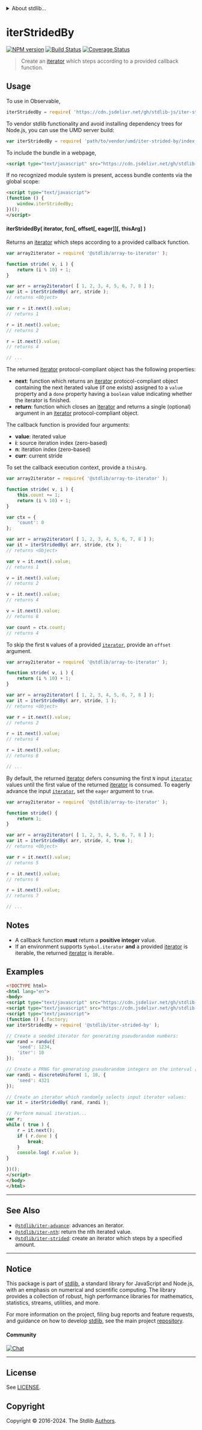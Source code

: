 <!--

@license Apache-2.0

Copyright (c) 2019 The Stdlib Authors.

Licensed under the Apache License, Version 2.0 (the "License");
you may not use this file except in compliance with the License.
You may obtain a copy of the License at

   http://www.apache.org/licenses/LICENSE-2.0

Unless required by applicable law or agreed to in writing, software
distributed under the License is distributed on an "AS IS" BASIS,
WITHOUT WARRANTIES OR CONDITIONS OF ANY KIND, either express or implied.
See the License for the specific language governing permissions and
limitations under the License.

-->


<details>
  <summary>
    About stdlib...
  </summary>
  <p>We believe in a future in which the web is a preferred environment for numerical computation. To help realize this future, we've built stdlib. stdlib is a standard library, with an emphasis on numerical and scientific computation, written in JavaScript (and C) for execution in browsers and in Node.js.</p>
  <p>The library is fully decomposable, being architected in such a way that you can swap out and mix and match APIs and functionality to cater to your exact preferences and use cases.</p>
  <p>When you use stdlib, you can be absolutely certain that you are using the most thorough, rigorous, well-written, studied, documented, tested, measured, and high-quality code out there.</p>
  <p>To join us in bringing numerical computing to the web, get started by checking us out on <a href="https://github.com/stdlib-js/stdlib">GitHub</a>, and please consider <a href="https://opencollective.com/stdlib">financially supporting stdlib</a>. We greatly appreciate your continued support!</p>
</details>

# iterStridedBy

[![NPM version][npm-image]][npm-url] [![Build Status][test-image]][test-url] [![Coverage Status][coverage-image]][coverage-url] <!-- [![dependencies][dependencies-image]][dependencies-url] -->

> Create an [iterator][mdn-iterator-protocol] which steps according to a provided callback function.

<!-- Section to include introductory text. Make sure to keep an empty line after the intro `section` element and another before the `/section` close. -->

<section class="intro">

</section>

<!-- /.intro -->

<!-- Package usage documentation. -->



<section class="usage">

## Usage

To use in Observable,

```javascript
iterStridedBy = require( 'https://cdn.jsdelivr.net/gh/stdlib-js/iter-strided-by@umd/browser.js' )
```

To vendor stdlib functionality and avoid installing dependency trees for Node.js, you can use the UMD server build:

```javascript
var iterStridedBy = require( 'path/to/vendor/umd/iter-strided-by/index.js' )
```

To include the bundle in a webpage,

```html
<script type="text/javascript" src="https://cdn.jsdelivr.net/gh/stdlib-js/iter-strided-by@umd/browser.js"></script>
```

If no recognized module system is present, access bundle contents via the global scope:

```html
<script type="text/javascript">
(function () {
    window.iterStridedBy;
})();
</script>
```

#### iterStridedBy( iterator, fcn\[, offset\[, eager]]\[, thisArg] )

Returns an [iterator][mdn-iterator-protocol] which steps according to a provided callback function.

```javascript
var array2iterator = require( '@stdlib/array-to-iterator' );

function stride( v, i ) {
    return (i % 10) + 1;
}

var arr = array2iterator( [ 1, 2, 3, 4, 5, 6, 7, 8 ] );
var it = iterStridedBy( arr, stride );
// returns <Object>

var r = it.next().value;
// returns 1

r = it.next().value;
// returns 2

r = it.next().value;
// returns 4

// ...
```

The returned [iterator][mdn-iterator-protocol] protocol-compliant object has the following properties:

-   **next**: function which returns an [iterator][mdn-iterator-protocol] protocol-compliant object containing the next iterated value (if one exists) assigned to a `value` property and a `done` property having a `boolean` value indicating whether the iterator is finished.
-   **return**: function which closes an [iterator][mdn-iterator-protocol] and returns a single (optional) argument in an [iterator][mdn-iterator-protocol] protocol-compliant object.

The callback function is provided four arguments:

-   **value**: iterated value
-   **i**: source iteration index (zero-based)
-   **n**: iteration index (zero-based)
-   **curr**: current stride

To set the callback execution context, provide a `thisArg`.

<!-- eslint-disable no-invalid-this -->

```javascript
var array2iterator = require( '@stdlib/array-to-iterator' );

function stride( v, i ) {
    this.count += 1;
    return (i % 10) + 1;
}

var ctx = {
    'count': 0
};

var arr = array2iterator( [ 1, 2, 3, 4, 5, 6, 7, 8 ] );
var it = iterStridedBy( arr, stride, ctx );
// returns <Object>

var v = it.next().value;
// returns 1

v = it.next().value;
// returns 2

v = it.next().value;
// returns 4

v = it.next().value;
// returns 8

var count = ctx.count;
// returns 4
```

To skip the first `N` values of a provided [`iterator`][mdn-iterator-protocol], provide an `offset` argument.

```javascript
var array2iterator = require( '@stdlib/array-to-iterator' );

function stride( v, i ) {
    return (i % 10) + 1;
}

var arr = array2iterator( [ 1, 2, 3, 4, 5, 6, 7, 8 ] );
var it = iterStridedBy( arr, stride, 1 );
// returns <Object>

var r = it.next().value;
// returns 2

r = it.next().value;
// returns 4

r = it.next().value;
// returns 8

// ...
```

By default, the returned [iterator][mdn-iterator-protocol] defers consuming the first `N` input [`iterator`][mdn-iterator-protocol] values until the first value of the returned [iterator][mdn-iterator-protocol] is consumed. To eagerly advance the input [`iterator`][mdn-iterator-protocol], set the `eager` argument to `true`.

```javascript
var array2iterator = require( '@stdlib/array-to-iterator' );

function stride() {
    return 1;
}

var arr = array2iterator( [ 1, 2, 3, 4, 5, 6, 7, 8 ] );
var it = iterStridedBy( arr, stride, 4, true );
// returns <Object>

var r = it.next().value;
// returns 5

r = it.next().value;
// returns 6

r = it.next().value;
// returns 7

// ...
```

</section>

<!-- /.usage -->

<!-- Package usage notes. Make sure to keep an empty line after the `section` element and another before the `/section` close. -->

<section class="notes">

## Notes

-   A callback function **must** return a **positive integer** value.
-   If an environment supports `Symbol.iterator` **and** a provided [iterator][mdn-iterator-protocol] is iterable, the returned [iterator][mdn-iterator-protocol] is iterable.

</section>

<!-- /.notes -->

<!-- Package usage examples. -->

<section class="examples">

## Examples

<!-- eslint no-undef: "error" -->

```html
<!DOCTYPE html>
<html lang="en">
<body>
<script type="text/javascript" src="https://cdn.jsdelivr.net/gh/stdlib-js/random-iter-randu@umd/browser.js"></script>
<script type="text/javascript" src="https://cdn.jsdelivr.net/gh/stdlib-js/random-base-discrete-uniform@umd/browser.js"></script>
<script type="text/javascript">
(function () {.factory;
var iterStridedBy = require( '@stdlib/iter-strided-by' );

// Create a seeded iterator for generating pseudorandom numbers:
var rand = randu({
    'seed': 1234,
    'iter': 10
});

// Create a PRNG for generating pseudorandom integers on the interval [1,10]:
var randi = discreteUniform( 1, 10, {
    'seed': 4321
});

// Create an iterator which randomly selects input iterator values:
var it = iterStridedBy( rand, randi );

// Perform manual iteration...
var r;
while ( true ) {
    r = it.next();
    if ( r.done ) {
        break;
    }
    console.log( r.value );
}

})();
</script>
</body>
</html>
```

</section>

<!-- /.examples -->

<!-- Section to include cited references. If references are included, add a horizontal rule *before* the section. Make sure to keep an empty line after the `section` element and another before the `/section` close. -->

<section class="references">

</section>

<!-- /.references -->

<!-- Section for related `stdlib` packages. Do not manually edit this section, as it is automatically populated. -->

<section class="related">

* * *

## See Also

-   <span class="package-name">[`@stdlib/iter-advance`][@stdlib/iter/advance]</span><span class="delimiter">: </span><span class="description">advances an iterator.</span>
-   <span class="package-name">[`@stdlib/iter-nth`][@stdlib/iter/nth]</span><span class="delimiter">: </span><span class="description">return the nth iterated value.</span>
-   <span class="package-name">[`@stdlib/iter-strided`][@stdlib/iter/strided]</span><span class="delimiter">: </span><span class="description">create an iterator which steps by a specified amount.</span>

</section>

<!-- /.related -->

<!-- Section for all links. Make sure to keep an empty line after the `section` element and another before the `/section` close. -->


<section class="main-repo" >

* * *

## Notice

This package is part of [stdlib][stdlib], a standard library for JavaScript and Node.js, with an emphasis on numerical and scientific computing. The library provides a collection of robust, high performance libraries for mathematics, statistics, streams, utilities, and more.

For more information on the project, filing bug reports and feature requests, and guidance on how to develop [stdlib][stdlib], see the main project [repository][stdlib].

#### Community

[![Chat][chat-image]][chat-url]

---

## License

See [LICENSE][stdlib-license].


## Copyright

Copyright &copy; 2016-2024. The Stdlib [Authors][stdlib-authors].

</section>

<!-- /.stdlib -->

<!-- Section for all links. Make sure to keep an empty line after the `section` element and another before the `/section` close. -->

<section class="links">

[npm-image]: http://img.shields.io/npm/v/@stdlib/iter-strided-by.svg
[npm-url]: https://npmjs.org/package/@stdlib/iter-strided-by

[test-image]: https://github.com/stdlib-js/iter-strided-by/actions/workflows/test.yml/badge.svg?branch=v0.2.1
[test-url]: https://github.com/stdlib-js/iter-strided-by/actions/workflows/test.yml?query=branch:v0.2.1

[coverage-image]: https://img.shields.io/codecov/c/github/stdlib-js/iter-strided-by/main.svg
[coverage-url]: https://codecov.io/github/stdlib-js/iter-strided-by?branch=main

<!--

[dependencies-image]: https://img.shields.io/david/stdlib-js/iter-strided-by.svg
[dependencies-url]: https://david-dm.org/stdlib-js/iter-strided-by/main

-->

[chat-image]: https://img.shields.io/gitter/room/stdlib-js/stdlib.svg
[chat-url]: https://app.gitter.im/#/room/#stdlib-js_stdlib:gitter.im

[stdlib]: https://github.com/stdlib-js/stdlib

[stdlib-authors]: https://github.com/stdlib-js/stdlib/graphs/contributors

[umd]: https://github.com/umdjs/umd
[es-module]: https://developer.mozilla.org/en-US/docs/Web/JavaScript/Guide/Modules

[deno-url]: https://github.com/stdlib-js/iter-strided-by/tree/deno
[deno-readme]: https://github.com/stdlib-js/iter-strided-by/blob/deno/README.md
[umd-url]: https://github.com/stdlib-js/iter-strided-by/tree/umd
[umd-readme]: https://github.com/stdlib-js/iter-strided-by/blob/umd/README.md
[esm-url]: https://github.com/stdlib-js/iter-strided-by/tree/esm
[esm-readme]: https://github.com/stdlib-js/iter-strided-by/blob/esm/README.md
[branches-url]: https://github.com/stdlib-js/iter-strided-by/blob/main/branches.md

[stdlib-license]: https://raw.githubusercontent.com/stdlib-js/iter-strided-by/main/LICENSE

[mdn-iterator-protocol]: https://developer.mozilla.org/en-US/docs/Web/JavaScript/Reference/Iteration_protocols#The_iterator_protocol

<!-- <related-links> -->

[@stdlib/iter/advance]: https://github.com/stdlib-js/iter-advance/tree/umd

[@stdlib/iter/nth]: https://github.com/stdlib-js/iter-nth/tree/umd

[@stdlib/iter/strided]: https://github.com/stdlib-js/iter-strided/tree/umd

<!-- </related-links> -->

</section>

<!-- /.links -->
